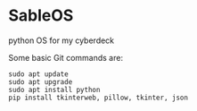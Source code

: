 # SableOS
python OS for my cyberdeck

Some basic Git commands are:
```
sudo apt update
sudo apt upgrade
sudo apt install python
pip install tkinterweb, pillow, tkinter, json
```